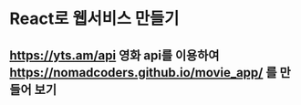 # React로 웹서비스 만들기

## https://yts.am/api 영화 api를 이용하여 https://nomadcoders.github.io/movie_app/ 를 만들어 보기
